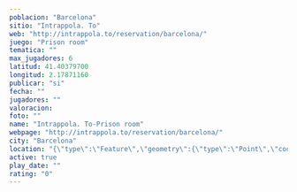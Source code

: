```yaml
---
poblacion: "Barcelona"
sitio: "Intrappola. To"
web: "http://intrappola.to/reservation/barcelona/"
juego: "Prison room"
tematica: ""
max_jugadores: 6
latitud: 41.40379700
longitud: 2.17871160
publicar: "si"
fecha: ""
jugadores: ""
valoracion: 
foto: ""
name: "Intrappola. To-Prison room"
webpage: "http://intrappola.to/reservation/barcelona/"
city: "Barcelona"
location: "{\"type\":\"Feature\",\"geometry\":{\"type\":\"Point\",\"coordinates\":[41.403797,2.1787116]}}"
active: true
play_date: ""
rating: "0"
---
```

